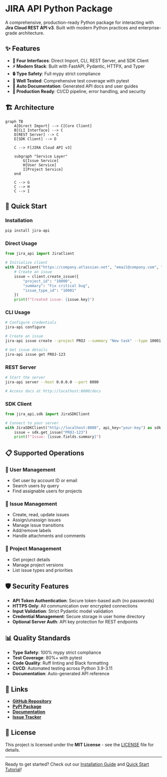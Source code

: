 # JIRA API Python Package

A comprehensive, production-ready Python package for interacting with **Jira Cloud REST API v3**. Built with modern Python practices and enterprise-grade architecture.

## ✨ Features

- **🔌 Four Interfaces**: Direct Import, CLI, REST Server, and SDK Client
- **⚡ Modern Stack**: Built with FastAPI, Pydantic, HTTPX, and Typer
- **🔒 Type Safety**: Full mypy strict compliance
- **🧪 Well Tested**: Comprehensive test coverage with pytest
- **📖 Auto Documentation**: Generated API docs and user guides
- **🚀 Production Ready**: CI/CD pipeline, error handling, and security

## 🏗️ Architecture

```mermaid
graph TB
    A[Direct Import] --> C[Core Client]
    B[CLI Interface] --> C
    D[REST Server] --> C
    E[SDK Client] --> D
    
    C --> F[JIRA Cloud API v3]
    
    subgraph "Service Layer"
        G[Issue Service]
        H[User Service]
        I[Project Service]
    end
    
    C --> G
    C --> H  
    C --> I
```

## 🚀 Quick Start

### Installation

```bash
pip install jira-api
```

### Direct Usage

```python
from jira_api import JiraClient

# Initialize client
with JiraClient("https://company.atlassian.net", "email@company.com", "api_token") as client:
    # Create an issue
    issue = client.create_issue({
        "project_id": "10000",
        "summary": "Fix critical bug",
        "issue_type_id": "10001"
    })
    print(f"Created issue: {issue.key}")
```

### CLI Usage

```bash
# Configure credentials
jira-api configure

# Create an issue
jira-api issue create --project PROJ --summary "New task" --type 10001

# Get issue details  
jira-api issue get PROJ-123
```

### REST Server

```bash
# Start the server
jira-api server --host 0.0.0.0 --port 8000

# Access docs at http://localhost:8000/docs
```

### SDK Client

```python
from jira_api.sdk import JiraSDKClient

# Connect to your server
with JiraSDKClient("http://localhost:8000", api_key="your-key") as sdk:
    issue = sdk.get_issue("PROJ-123")
    print(f"Issue: {issue.fields.summary}")
```

## 📋 Supported Operations

### 👥 User Management
- Get user by account ID or email
- Search users by query
- Find assignable users for projects

### 🎫 Issue Management  
- Create, read, update issues
- Assign/unassign issues
- Manage issue transitions
- Add/remove labels
- Handle attachments and comments

### 📁 Project Management
- Get project details
- Manage project versions
- List issue types and priorities

## 🛡️ Security Features

- **API Token Authentication**: Secure token-based auth (no passwords)
- **HTTPS Only**: All communication over encrypted connections
- **Input Validation**: Strict Pydantic model validation
- **Credential Management**: Secure storage in user home directory
- **Optional Server Auth**: API key protection for REST endpoints

## 📊 Quality Standards

- **Type Safety**: 100% mypy strict compliance
- **Test Coverage**: 80%+ with pytest
- **Code Quality**: Ruff linting and Black formatting
- **CI/CD**: Automated testing across Python 3.9-3.11
- **Documentation**: Auto-generated API reference

## 🔗 Links

- **[GitHub Repository](https://github.com/carlosmarte/jira-api-module)**
- **[PyPI Package](https://pypi.org/project/jira-api/)**
- **[Documentation](https://carlosmarte.github.io/jira-api-module/)**
- **[Issue Tracker](https://github.com/carlosmarte/jira-api-module/issues)**

## 📄 License

This project is licensed under the **MIT License** - see the [LICENSE](https://github.com/carlosmarte/jira-api-module/blob/main/LICENSE) file for details.

---

Ready to get started? Check out our [Installation Guide](getting-started/installation.md) and [Quick Start Tutorial](getting-started/quickstart.md)!